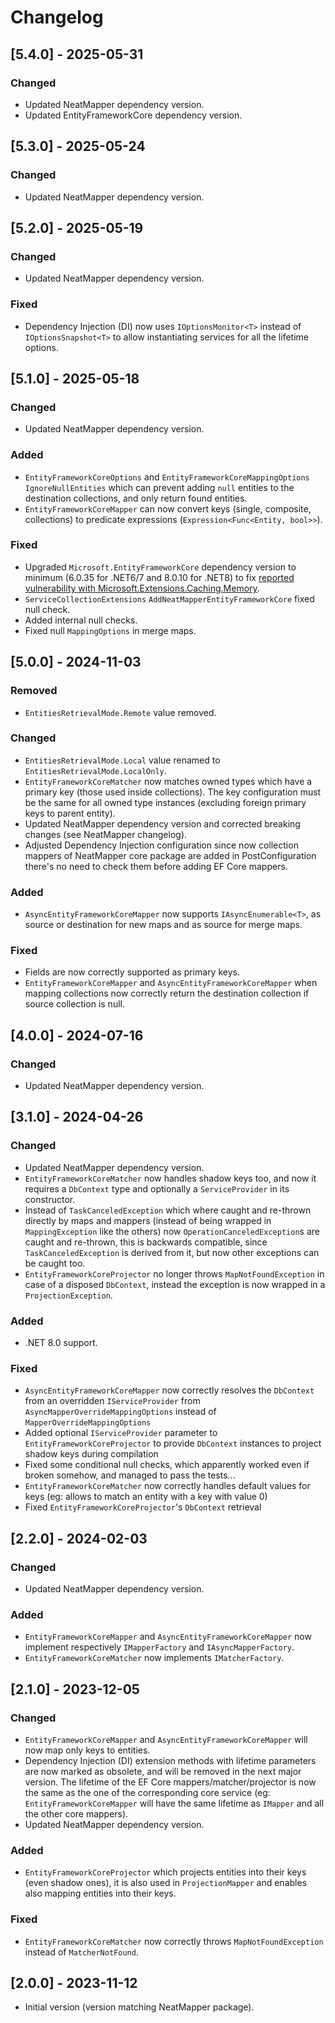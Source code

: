 # Changelog

## [5.4.0] - 2025-05-31

### Changed

- Updated NeatMapper dependency version.
- Updated EntityFrameworkCore dependency version.


## [5.3.0] - 2025-05-24

### Changed

- Updated NeatMapper dependency version.


## [5.2.0] - 2025-05-19

### Changed

- Updated NeatMapper dependency version.

### Fixed

- Dependency Injection (DI) now uses `IOptionsMonitor<T>` instead of `IOptionsSnapshot<T>` to allow instantiating services for all the lifetime options.


## [5.1.0] - 2025-05-18

### Changed

- Updated NeatMapper dependency version.

### Added

- `EntityFrameworkCoreOptions` and `EntityFrameworkCoreMappingOptions` `IgnoreNullEntities` which can prevent adding `null` entities to the destination collections, and only return found entities.
- `EntityFrameworkCoreMapper` can now convert keys (single, composite, collections) to predicate expressions (`Expression<Func<Entity, bool>>`).

### Fixed

- Upgraded `Microsoft.EntityFrameworkCore` dependency version to minimum (6.0.35 for .NET6/7 and 8.0.10 for .NET8) to fix [reported vulnerability with Microsoft.Extensions.Caching.Memory](https://github.com/advisories/GHSA-qj66-m88j-hmgj).
- `ServiceCollectionExtensions` `AddNeatMapperEntityFrameworkCore` fixed null check.
- Added internal null checks.
- Fixed null `MappingOptions` in merge maps.


## [5.0.0] - 2024-11-03

### Removed

- `EntitiesRetrievalMode.Remote` value removed.

### Changed

- `EntitiesRetrievalMode.Local` value renamed to `EntitiesRetrievalMode.LocalOnly`.
- `EntityFrameworkCoreMatcher` now matches owned types which have a primary key (those used inside collections). The key configuration must be the same for all owned type instances (excluding foreign primary keys to parent entity).
- Updated NeatMapper dependency version and corrected breaking changes (see NeatMapper changelog).
- Adjusted Dependency Injection configuration since now collection mappers of NeatMapper core package are added in PostConfiguration there's no need to check them before adding EF Core mappers.

### Added

- `AsyncEntityFrameworkCoreMapper` now supports `IAsyncEnumerable<T>`, as source or destination for new maps and as source for merge maps.

### Fixed

- Fields are now correctly supported as primary keys.
- `EntityFrameworkCoreMapper` and `AsyncEntityFrameworkCoreMapper` when mapping collections now correctly return the destination collection if source collection is null.


## [4.0.0] - 2024-07-16

### Changed

- Updated NeatMapper dependency version.


## [3.1.0] - 2024-04-26

### Changed

- Updated NeatMapper dependency version.
- `EntityFrameworkCoreMatcher` now handles shadow keys too, and now it requires a `DbContext` type and optionally a `ServiceProvider` in its constructor.
- Instead of `TaskCanceledException` which where caught and re-thrown directly by maps and mappers (instead of being wrapped in `MappingException` like the others) now `OperationCanceledException`s are caught and re-thrown, this is backwards compatible, since `TaskCanceledException` is derived from it, but now other exceptions can be caught too.
- `EntityFrameworkCoreProjector` no longer throws `MapNotFoundException` in case of a disposed `DbContext`, instead the exception is now wrapped in a `ProjectionException`.

### Added

- .NET 8.0 support.

### Fixed

- `AsyncEntityFrameworkCoreMapper` now correctly resolves the `DbContext` from an overridden `IServiceProvider` from `AsyncMapperOverrideMappingOptions` instead of `MapperOverrideMappingOptions`
- Added optional `IServiceProvider` parameter to `EntityFrameworkCoreProjector` to provide `DbContext` instances to project shadow keys during compilation
- Fixed some conditional null checks, which apparently worked even if broken somehow, and managed to pass the tests...
- `EntityFrameworkCoreMatcher` now correctly handles default values for keys (eg: allows to match an entity with a key with value 0)
- Fixed `EntityFrameworkCoreProjector`'s `DbContext` retrieval


## [2.2.0] - 2024-02-03

### Changed

- Updated NeatMapper dependency version.

### Added

- `EntityFrameworkCoreMapper` and `AsyncEntityFrameworkCoreMapper` now implement respectively `IMapperFactory` and `IAsyncMapperFactory`.
- `EntityFrameworkCoreMatcher` now implements `IMatcherFactory`.


## [2.1.0] - 2023-12-05

### Changed

- `EntityFrameworkCoreMapper` and `AsyncEntityFrameworkCoreMapper` will now map only keys to entities.
- Dependency Injection (DI) extension methods with lifetime parameters are now marked as obsolete, and will be removed in the next major version. The lifetime of the EF Core mappers/matcher/projector is now the same as the one of the corresponding core service (eg: `EntityFrameworkCoreMapper` will have the same lifetime as `IMapper` and all the other core mappers).
- Updated NeatMapper dependency version.

### Added

- `EntityFrameworkCoreProjector` which projects entities into their keys (even shadow ones), it is also used in `ProjectionMapper` and enables also mapping entities into their keys.

### Fixed

- `EntityFrameworkCoreMatcher` now correctly throws `MapNotFoundException` instead of `MatcherNotFound`.


## [2.0.0] - 2023-11-12

- Initial version (version matching NeatMapper package).